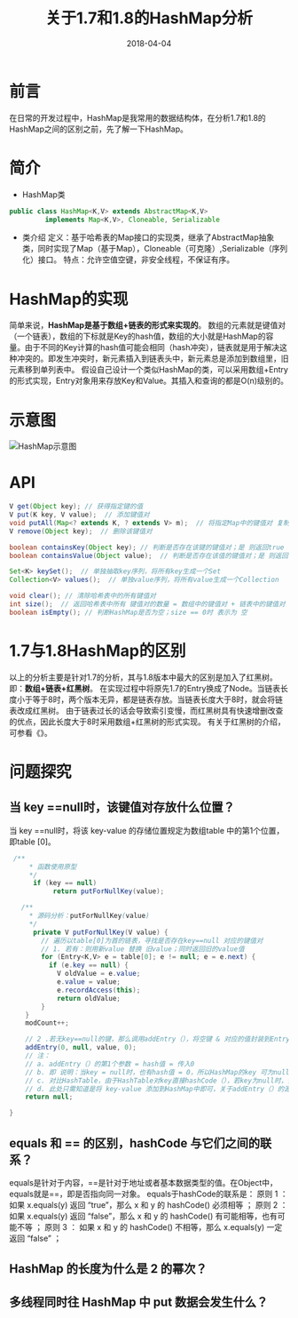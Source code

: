 ﻿---
title: 关于1.7和1.8的HashMap分析
date: 2018-04-04
categories: "Java"
tags: "HashMap"
---
# 前言
在日常的开发过程中，HashMap是我常用的数据结构体，在分析1.7和1.8的HashMap之间的区别之前，先了解一下HashMap。

# 简介
- HashMap类
```Java
public class HashMap<K,V> extends AbstractMap<K,V> 
         implements Map<K,V>, Cloneable, Serializable
```

- 类介绍
定义：基于哈希表的Map接口的实现类，继承了AbstractMap抽象类，同时实现了Map（基于Map），Cloneable（可克隆）,Serializable（序列化）接口。
特点：允许空值空键，非安全线程，不保证有序。
<!-- more -->
# HashMap的实现
简单来说，**HashMap是基于数组+链表的形式来实现的**。
数组的元素就是键值对（一个链表），数组的下标就是Key的hash值，数组的大小就是HashMap的容量。由于不同的Key计算的hash值可能会相同（hash冲突），链表就是用于解决这种冲突的。即发生冲突时，新元素插入到链表头中，新元素总是添加到数组里，旧元素移到单列表中。
假设自己设计一个类似HashMap的类，可以采用数组+Entry的形式实现，Entry对象用来存放Key和Value。其插入和查询的都是O(n)级别的。

# 示意图
![HashMap示意图](http://upload-images.jianshu.io/upload_images/944365-37470dbec0adc57a.png?imageMogr2/auto-orient/strip%7CimageView2/2/w/1240)

# API
```Java
V get(Object key); // 获得指定键的值
V put(K key, V value);  // 添加键值对
void putAll(Map<? extends K, ? extends V> m);  // 将指定Map中的键值对 复制到 此Map中
V remove(Object key);  // 删除该键值对

boolean containsKey(Object key); // 判断是否存在该键的键值对；是 则返回true
boolean containsValue(Object value);  // 判断是否存在该值的键值对；是 则返回true

Set<K> keySet();  // 单独抽取key序列，将所有key生成一个Set
Collection<V> values();  // 单独value序列，将所有value生成一个Collection

void clear(); // 清除哈希表中的所有键值对
int size();  // 返回哈希表中所有 键值对的数量 = 数组中的键值对 + 链表中的键值对
boolean isEmpty(); // 判断HashMap是否为空；size == 0时 表示为 空 
```

# 1.7与1.8HashMap的区别
以上的分析主要是针对1.7的分析，其与1.8版本中最大的区别是加入了红黑树。即：**数组+链表+红黑树**。
在实现过程中将原先1.7的Entry换成了Node。当链表长度小于等于8时，两个版本无异，都是链表存放。当链表长度大于8时，就会将链表改成红黑树。
由于链表过长的话会导致索引变慢，而红黑树具有快速增删改查的优点，因此长度大于8时采用数组+红黑树的形式实现。
有关于红黑树的介绍，可参看《》。

# 问题探究
## 当 key ==null时，该键值对存放什么位置？
当 key ==null时，将该 key-value 的存储位置规定为数组table 中的第1个位置，即table [0]。
```Java
 /**
     * 函数使用原型
     */
      if (key == null)
           return putForNullKey(value);

   /**
     * 源码分析：putForNullKey(value)
     */
      private V putForNullKey(V value) {  
        // 遍历以table[0]为首的链表，寻找是否存在key==null 对应的键值对
        // 1. 若有：则用新value 替换 旧value；同时返回旧的value值
        for (Entry<K,V> e = table[0]; e != null; e = e.next) {  
          if (e.key == null) {   
            V oldValue = e.value;  
            e.value = value;  
            e.recordAccess(this);  
            return oldValue;  
        }  
    }  
    modCount++;  

    // 2 .若无key==null的键，那么调用addEntry（），将空键 & 对应的值封装到Entry中，并放到table[0]中
    addEntry(0, null, value, 0); 
    // 注：
    // a. addEntry（）的第1个参数 = hash值 = 传入0
    // b. 即 说明：当key = null时，也有hash值 = 0，所以HashMap的key 可为null
    // c. 对比HashTable，由于HashTable对key直接hashCode（），若key为null时，会抛出异常，所以HashTable的key不可为null
    // d. 此处只需知道是将 key-value 添加到HashMap中即可，关于addEntry（）的源码分析将等到下面再详细说明，
    return null;  

}    
```

## equals 和 == 的区别，hashCode 与它们之间的联系？
equals是针对于内容，==是针对于地址或者基本数据类型的值。在Object中，equals就是==，即是否指向同一对象。
equals于hashCode的联系是：
原则 1 ： 如果 x.equals(y) 返回 “true”，那么 x 和 y 的 hashCode() 必须相等 ；
原则 2 ： 如果 x.equals(y) 返回 “false”，那么 x 和 y 的 hashCode() 有可能相等，也有可能不等 ；
原则 3 ： 如果 x 和 y 的 hashCode() 不相等，那么 x.equals(y) 一定返回 “false” ；

## HashMap 的长度为什么是 2 的幂次？

## 多线程同时往 HashMap 中 put 数据会发生什么？
	